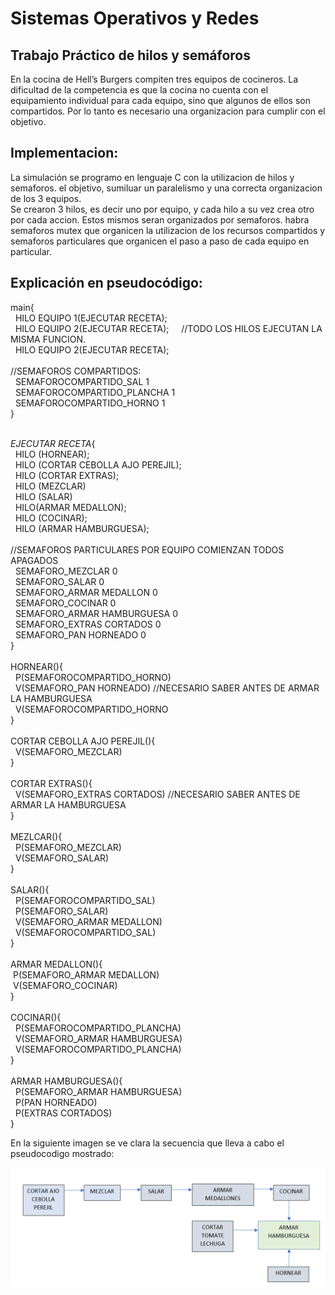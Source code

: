 # Sistemas Operativos y Redes

## Trabajo Práctico de hilos y semáforos

En la cocina de Hell’s Burgers compiten tres equipos de 
cocineros. 
La dificultad de la competencia es que la cocina no cuenta
con el equipamiento individual para cada equipo, sino que
algunos de ellos son compartidos. Por lo tanto es necesario una organizacion para
cumplir con el objetivo.

## Implementacion:
La simulación se programo en lenguaje C con la utilizacion de hilos y semaforos. el objetivo, sumiluar un paralelismo y
una correcta organizacion de los 3 equipos. 
<br>Se crearon 3 hilos, es decir uno por equipo, y cada hilo a su vez crea otro por cada accion. Estos mismos seran organizados por semaforos.
habra semaforos mutex que organicen la utilizacion de los recursos compartidos y semaforos particulares que organicen el paso a paso de cada
equipo en particular.

## Explicación en pseudocódigo:



main{
  <br>
  &nbsp; HILO EQUIPO 1(EJECUTAR RECETA);
  <br>
  &nbsp; HILO EQUIPO 2(EJECUTAR RECETA);     &nbsp; &nbsp;  //TODO LOS HILOS EJECUTAN LA MISMA FUNCION.
  <br>
  &nbsp; HILO EQUIPO 2(EJECUTAR RECETA);
  <br>
  <br>
  //SEMAFOROS COMPARTIDOS:
  <br>
 &nbsp;   SEMAFOROCOMPARTIDO_SAL 1
  <br>
 &nbsp;   SEMAFOROCOMPARTIDO_PLANCHA 1
  <br>
 &nbsp;  SEMAFOROCOMPARTIDO_HORNO 1
  <br> 
}
<br> 
<br> 

*EJECUTAR RECETA*{
    <br>
    &nbsp; HILO (HORNEAR);
    <br>
    &nbsp; HILO (CORTAR CEBOLLA AJO PEREJIL);
    <br>
    &nbsp; HILO (CORTAR EXTRAS);
    <br>
    &nbsp; HILO (MEZCLAR)
    <br>
    &nbsp; HILO (SALAR)
    <br>
    &nbsp; HILO(ARMAR MEDALLON);
    <br>
    &nbsp;  HILO (COCINAR);
    <br>
    &nbsp; HILO (ARMAR HAMBURGUESA);
    <br>
    <br>
    //SEMAFOROS PARTICULARES POR EQUIPO COMIENZAN TODOS APAGADOS
    <br>
   &nbsp; SEMAFORO_MEZCLAR 0
    <br>
   &nbsp; SEMAFORO_SALAR 0
    <br>
   &nbsp; SEMAFORO_ARMAR MEDALLON 0
    <br>
   &nbsp; SEMAFORO_COCINAR 0
    <br>
   &nbsp; SEMAFORO_ARMAR HAMBURGUESA 0
    <br>
   &nbsp; SEMAFORO_EXTRAS CORTADOS 0
    <br>
  &nbsp;  SEMAFORO_PAN HORNEADO 0
    <br>
}
<br>
<br>
HORNEAR(){
<br>
&nbsp; P(SEMAFOROCOMPARTIDO_HORNO)
  <br>
&nbsp; V(SEMAFORO_PAN HORNEADO)  //NECESARIO SABER ANTES DE ARMAR LA HAMBURGUESA
  <br>
&nbsp; V(SEMAFOROCOMPARTIDO_HORNO
<br>
}
<br>
<br>
CORTAR CEBOLLA AJO PEREJIL(){
<br>
&nbsp; V(SEMAFORO_MEZCLAR)
<br>
}
<br>
<br>
CORTAR EXTRAS(){
<br>
&nbsp; V(SEMAFORO_EXTRAS CORTADOS) //NECESARIO SABER ANTES DE ARMAR LA HAMBURGUESA
<br>
}
<br>
<br>
MEZLCAR(){
<br>
&nbsp; P(SEMAFORO_MEZCLAR)
<br>
&nbsp; V(SEMAFORO_SALAR)
<br>
}
<br>
<br>
SALAR(){
<br>
&nbsp; P(SEMAFOROCOMPARTIDO_SAL)
<br>
&nbsp; P(SEMAFORO_SALAR)
<br>
&nbsp; V(SEMAFORO_ARMAR MEDALLON)
<br>
&nbsp; V(SEMAFOROCOMPARTIDO_SAL)
<br>
}
<br>
<br>
ARMAR MEDALLON(){
<br>
&nbsp;P(SEMAFORO_ARMAR MEDALLON)
<br>
&nbsp;V(SEMAFORO_COCINAR)
<br>
}
<br>
<br>
COCINAR(){
<br>
&nbsp; P(SEMAFOROCOMPARTIDO_PLANCHA)
<br>
&nbsp; V(SEMAFORO_ARMAR HAMBURGUESA)
<br>
&nbsp; V(SEMAFOROCOMPARTIDO_PLANCHA)
<br>
}
<br>
<br>
ARMAR HAMBURGUESA(){
<br>
&nbsp; P(SEMAFORO_ARMAR HAMBURGUESA)
<br>
&nbsp; P(PAN HORNEADO)
<br>
&nbsp; P(EXTRAS CORTADOS)
<br>
}
<br>

En la siguiente imagen se ve clara la secuencia que lleva a cabo el pseudocodigo mostrado:

<img src = "SECUENCIA.png">


